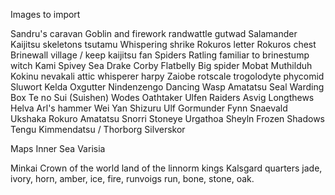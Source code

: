 Images to import


Sandru's caravan 
Goblin and firework
randwattle gutwad
Salamander
Kaijitsu skeletons
tsutamu
Whispering shrike
Rokuros letter
Rokuros chest
Brinewall village / keep
kaijitsu fan
Spiders
Ratling familiar to brinestump witch
Kami
Spivey
Sea Drake
Corby
Flatbelly
Big spider
Mobat
Muthilduh
Kokinu
nevakali
attic whisperer
harpy
Zaiobe
rotscale
trogolodyte
phycomid
Sluwort
Kelda Oxgutter
Nindenzengo
Dancing Wasp
Amatatsu Seal
Warding Box
Te no Sui (Suishen)
Wodes
Oathtaker
Ulfen Raiders
Asvig Longthews
Helva
Arl's hammer
Wei Yan
Shizuru
Ulf Gormunder
Fynn Snaevald
Ukshaka
Rokuro Amatatsu
Snorri Stoneye
Urgathoa
Sheyln
Frozen Shadows
Tengu
Kimmendatsu / Thorborg Silverskor


Maps
Inner Sea
	Varisia

Minkai
Crown of the world
land of the linnorm kings
Kalsgard
	quarters  jade, ivory, horn, amber, ice, fire, runvoigs run, bone, stone, oak.
